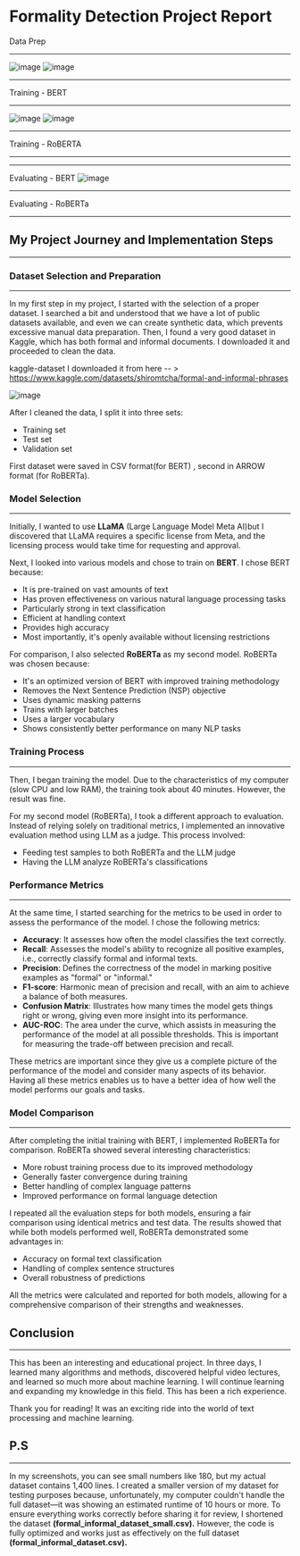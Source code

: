 # Formality Detection Project Report

Data Prep
___
![image](https://github.com/user-attachments/assets/967a3a75-a39a-464c-ad3d-580247a421e2)
![image](https://github.com/user-attachments/assets/863852f1-3799-415e-9670-ee5392cabf36)
___
Training - BERT
___
![image](https://github.com/user-attachments/assets/46158b80-480d-445d-9a4b-b38e2c7258b9)
![image](https://github.com/user-attachments/assets/20dcaa59-0ba9-4002-9d1c-a15bab2be820)
___
Training - RoBERTA
___

___
Evaluating - BERT
![image](https://github.com/user-attachments/assets/ed23422e-3e39-44fd-bfba-54899b84b5a4)


___
Evaluating - RoBERTa

___

## My Project Journey and Implementation Steps
___

### Dataset Selection and Preparation
___
In my first step in my project, I started with the selection of a proper dataset. I searched a bit and understood that we have a lot of public datasets available, and even we can create synthetic data, which prevents excessive manual data preparation.
Then, I found a very good dataset in Kaggle, which has both formal and informal documents. 
I downloaded it and proceeded to clean the data.

kaggle-dataset
I downloaded it from here -- > https://www.kaggle.com/datasets/shiromtcha/formal-and-informal-phrases

![image](https://github.com/user-attachments/assets/5d93cf99-dea2-458e-813f-60e2809748a7)


After I cleaned the data, I split it into three sets:
- Training set
- Test set
- Validation set

First dataset were saved in CSV format(for BERT) , second in ARROW format (for RoBERTa).

### Model Selection
___
Initially, I wanted to use **LLaMA** (Large Language Model Meta AI)but I discovered that LLaMA requires a specific license from Meta, and the licensing process would take time for requesting and approval.

Next, I looked into various models and chose to train on **BERT**. I chose BERT because:
- It is pre-trained on vast amounts of text
- Has proven effectiveness on various natural language processing tasks
- Particularly strong in text classification
- Efficient at handling context
- Provides high accuracy
- Most importantly, it's openly available without licensing restrictions

For comparison, I also selected **RoBERTa** as my second model. RoBERTa was chosen because:
- It's an optimized version of BERT with improved training methodology
- Removes the Next Sentence Prediction (NSP) objective
- Uses dynamic masking patterns
- Trains with larger batches
- Uses a larger vocabulary
- Shows consistently better performance on many NLP tasks

### Training Process
___
Then, I began training the model. Due to the characteristics of my computer (slow CPU and low RAM), the training took about 40 minutes. However, the result was fine.

For my second model (RoBERTa), I took a different approach to evaluation. Instead of relying solely on traditional metrics, I implemented an innovative evaluation method using LLM as a judge. This process involved:
- Feeding test samples to both RoBERTa and the LLM judge
- Having the LLM analyze RoBERTa's classifications


### Performance Metrics
___
At the same time, I started searching for the metrics to be used in order to assess the performance of the model. I chose the following metrics:

- **Accuracy**: It assesses how often the model classifies the text correctly.
- **Recall**: Assesses the model's ability to recognize all positive examples, i.e., correctly classify formal and informal texts.
- **Precision**: Defines the correctness of the model in marking positive examples as "formal" or "informal."
- **F1-score**: Harmonic mean of precision and recall, with an aim to achieve a balance of both measures.
- **Confusion Matrix**: Illustrates how many times the model gets things right or wrong, giving even more insight into its performance.
- **AUC-ROC**: The area under the curve, which assists in measuring the performance of the model at all possible thresholds.
This is important for measuring the trade-off between precision and recall.

These metrics are important since they give us a complete picture of the performance of the model and consider many aspects of its behavior. Having all these metrics enables us to have a better idea of how well the model performs our goals and tasks.

### Model Comparison
___
After completing the initial training with BERT, I implemented RoBERTa for comparison. RoBERTa showed several interesting characteristics:
- More robust training process due to its improved methodology
- Generally faster convergence during training
- Better handling of complex language patterns
- Improved performance on formal language detection

I repeated all the evaluation steps for both models, ensuring a fair comparison using identical metrics and test data. The results showed that while both models performed well, RoBERTa demonstrated some advantages in:
- Accuracy on formal text classification
- Handling of complex sentence structures
- Overall robustness of predictions

All the metrics were calculated and reported for both models, allowing for a comprehensive comparison of their strengths and weaknesses.

## Conclusion
___
This has been an interesting and educational project. In three days, I learned many algorithms and methods,
discovered helpful video lectures, and learned so much more about machine learning. I will continue learning and expanding my knowledge in this field.
This has been a rich experience.

Thank you for reading! It was an exciting ride into the world of text processing and machine learning. 

## P.S
___

In my screenshots, you can see small numbers like 180,
but my actual dataset contains 1,400 lines.
I created a smaller version of my dataset for testing purposes
because, unfortunately, my computer couldn't handle the full
dataset—it was showing an estimated runtime of 10 hours or more.
To ensure everything works correctly before sharing it for review,
I shortened the dataset **(formal_informal_dataset_small.csv).**
However, the code is fully optimized and works just as
effectively on the full dataset **(formal_informal_dataset.csv).**
